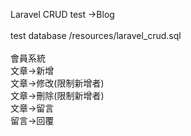 Laravel CRUD test ->Blog</br>
</br>
test database /resources/laravel_crud.sql</br>
</br>
會員系統</br>
文章->新增</br>
文章->修改(限制新增者)</br>
文章->刪除(限制新增者)</br>
文章->留言</br>
留言->回覆</br>